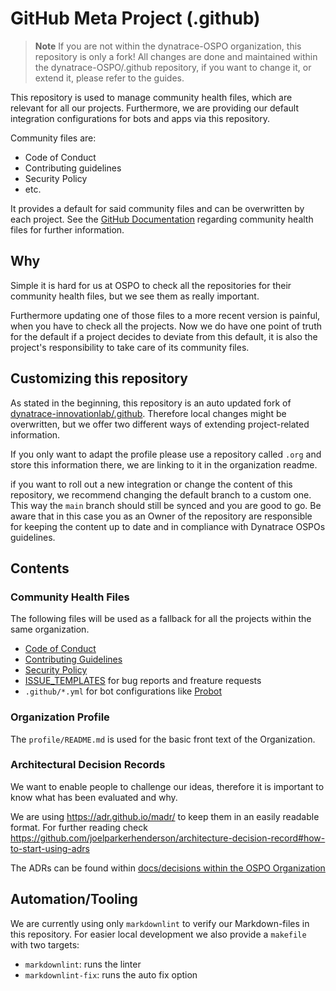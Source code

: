 # GitHub Meta Project (.github)

> **Note**
> If you are not within the dynatrace-OSPO organization, this repository is only a fork!
> All changes are done and maintained within the dynatrace-OSPO/.github repository, if you want to change it, or extend it, please refer to the guides.

This repository is used to manage community health files, which are relevant for all our projects.
Furthermore, we are providing our default integration configurations for bots and apps via this repository.

Community files are:

- Code of Conduct
- Contributing guidelines
- Security Policy
- etc.

It provides a default for said community files and can be overwritten by each project. See the [GitHub Documentation](https://docs.github.com/en/communities/setting-up-your-project-for-healthy-contributions/creating-a-default-community-health-file) regarding community health files for further information.

## Why

Simple it is hard for us at OSPO to check all the repositories for their community health files, but we see them as really important.

Furthermore updating one of those files to a more recent version is painful, when you have to check all the projects.
Now we do have one point of truth for the default if a project decides to deviate from this default, it is also the project's responsibility to take care of its community files.

## Customizing this repository

As stated in the beginning, this repository is an auto updated fork of [dynatrace-innovationlab/.github](https://github.com/dynatrace-innovationlab/.github/).
Therefore local changes might be overwritten, but we offer two different ways of extending project-related information.

If you only want to adapt the profile please use a repository called `.org` and store this information there, we are linking to it in the organization readme.

if you want to roll out a new integration or change the content of this repository, we recommend changing the default branch to a custom one.
This way the `main` branch should still be synced and you are good to go.
Be aware that in this case you as an Owner of the repository are responsible for keeping the content up to date and in compliance with Dynatrace OSPOs guidelines.

## Contents

### Community Health Files

The following files will be used as a fallback for all the projects within the same organization.

- [Code of Conduct](CODE_OF_CONDUCT.md)
- [Contributing Guidelines](CONTRIBUTING.md)
- [Security Policy](SECURITY.md)
- [ISSUE_TEMPLATES](ISSUE_TEMPLATES/) for bug reports and freature requests
- `.github/*.yml` for bot configurations like [Probot](https://probot.github.io/docs/best-practices/#store-configuration-in-the-repository)

### Organization Profile

The `profile/README.md` is used for the basic front text of the Organization.

### Architectural Decision Records

We want to enable people to challenge our ideas, therefore it is important to know what has been evaluated and why.

We are using <https://adr.github.io/madr/> to keep them in an easily readable format.
For further reading check <https://github.com/joelparkerhenderson/architecture-decision-record#how-to-start-using-adrs>

The ADRs can be found within [docs/decisions within the OSPO Organization](https://github.com/dynatrace-innovationlab/.github/tree/main/docs/decisions)

## Automation/Tooling

We are currently using only `markdownlint` to verify our Markdown-files in this repository.
For easier local development we also provide a `makefile` with two targets:

- `markdownlint`: runs the linter
- `markdownlint-fix`: runs the auto fix option
